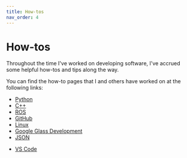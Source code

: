 ```yaml
---
title: How-tos
nav_order: 4
---
```


# How-tos

Throughout the time I've worked on developing software, I've accrued some helpful how-tos and tips along the way. 

You can find the how-to pages that I and others have worked on at the following links:

+ [Python](http://dcolli23.github.io/howtos_Python)
+ [C++](http://dcolli23.github.io/howtos_Cpp)
+ [ROS](http://github.com/dcolli23/howtos_ros)
+ [GitHub](http://dcolli23.github.io/howtos_GitHub)
+ [Linux](http://dcolli23.github.io/howtos_Linux)
+ [Google Glass Development](http://dcolli23.github.io/howtos_glass)
+ [JSON](http://dcolli23.github.io/howtos_json)
<!-- For some reason I have to include the slash for this URL??? -->
+ [VS Code](http://dcolli23.github.io/howtos_vscode/) 